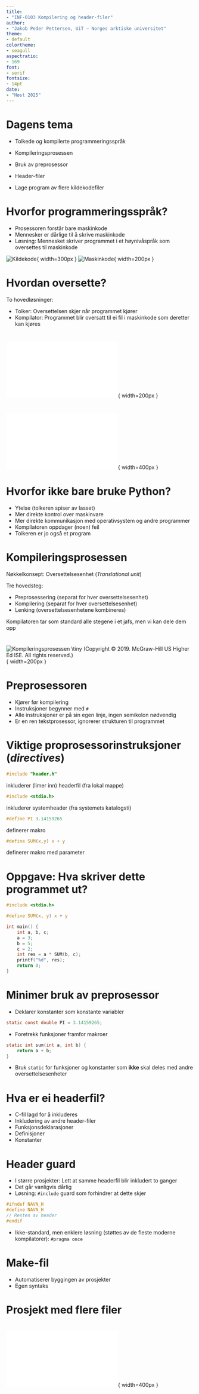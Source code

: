 ```yaml
---
title:
- "INF-0103 Kompilering og header-filer"
author:
- "Jakob Peder Pettersen, UiT – Norges arktiske universitet"
theme:
- default
colortheme:
- seagull
aspectratio:
- 169
font:
- serif
fontsize:
- 14pt
date:
- "Høst 2025"
---
```


# Dagens tema

* Tolkede og kompilerte programmeringsspråk

* Kompileringsprosessen

* Bruk av preprosessor

* Header-filer

* Lage program av flere kildekodefiler

# Hvorfor programmeringsspråk?

* Prosessoren forstår bare maskinkode
* Mennesker er dårlige til å skrive maskinkode
* Løsning: Mennesket skriver programmet i et høynivåspråk som oversettes til maskinkode

![Kildekode](source_code.png){ width=300px } ![Maskinkode](machine_code.png){ width=200px }


# Hvordan oversette?

To hovedløsninger:

* Tolker: Oversettelsen skjer når programmet kjører
* Kompilator: Programmet blir oversatt til ei fil i maskinkode som deretter kan kjøres

# 

![Virkemåte til tolker](interpreter.pdf){ width=200px }

#

![Virkemåte til kompilator](compiler.pdf){ width=400px }

# Hvorfor ikke bare bruke Python?

* Ytelse (tolkeren spiser av lasset)
* Mer direkte kontrol over maskinvare
* Mer direkte kommunikasjon med operativsystem og andre programmer
* Kompilatoren oppdager (noen) feil
* Tolkeren er jo også et program

# Kompileringsprosessen

Nøkkelkonsept: Oversettelsesenhet (*Translational unit*)

Tre hovedsteg:

* Preprosessering (separat for hver oversettelsesenhet)
* Kompilering (separat for hver oversettelsesenhet)
* Lenking (oversettelsesenhetene kombineres)

Kompilatoren tar som standard alle stegene i et jafs, men vi kan dele dem opp

#
![Kompileringsprosessen \tiny (Copyright © 2019. McGraw-Hill US Higher Ed ISE. All rights reserved.)](compilation_process.png){ width=200px }

# Preprosessoren

* Kjører før kompilering
* Instruksjoner begynner med `#`
* Alle instruksjoner er på sin egen linje, ingen semikolon nødvendig
* Er en ren tekstprosessor, ignorerer strukturen til programmet

# Viktige proprosessorinstruksjoner (*directives*)

```C
#include "header.h"
```
inkluderer (limer inn) headerfil (fra lokal mappe)

```C
#include <stdio.h>
```
inkluderer systemheader (fra systemets katalogsti)

```C
#define PI 3.14159265
```
definerer makro

```C
#define SUM(x,y) x + y
```
definerer makro med parameter

# Oppgave: Hva skriver dette programmet ut?

```C
#include <stdio.h>

#define SUM(x, y) x + y

int main() {
    int a, b, c;
    a = 3;
    b = 5;
    c = 2;
    int res = a * SUM(b, c);
    printf("%d", res);
    return 0;
}
```

# Minimer bruk av preprosessor

* Deklarer konstanter som konstante variabler
```C
static const double PI = 3.14159265;
```

* Foretrekk funksjoner framfor makroer
```C
static int sum(int a, int b) {
    return a + b;
}
```

* Bruk `static` for funksjoner og konstanter som **ikke** skal deles med andre oversettelsesenheter

# Hva er ei headerfil?

* C-fil lagd for å inkluderes
* Inkludering av andre header-filer
* Funksjonsdeklarasjoner
* Definisjoner
* Konstanter

# Header guard

* I større prosjekter: Lett at samme headerfil blir inkludert to ganger
* Det går vanligvis dårlig
* Løsning: `#include` guard som forhindrer at dette skjer

```C
#ifndef NAVN_H
#define NAVN_H
// Resten av header
#endif
```

* Ikke-standard, men enklere løsning (støttes av de fleste moderne kompilatorer): `#pragma once`

# Make-fil

* Automatiserer byggingen av prosjekter
* Egen syntaks

# Prosjekt med flere filer

#
![Struktur på eksempelet vårt](project_structure.pdf){ width=400px }
